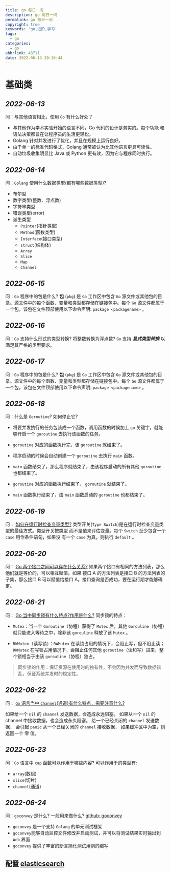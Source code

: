 ```yaml
---
title: go 每日一问
description: go 每日一问
permalink: go 每日一问
copyright: true
keywords: 'go,进阶,学习'
tags:
  - go
categories:
  - go
abbrlink: 48711
date: 2022-06-13 20:10:44
---
```


# 基础类
## ***2022-06-13*** 
问：与其他语言相比，使用 `Go` 有什么好处？
+ 与其他作为学术实验开始的语言不同，Go 代码的设计是务实的。每个功能 和语法决策都旨在让程序员的生活更轻松。
+ Golang 针对并发进行了优化，并且在规模上运行良好。
+ 由于单一的标准代码格式，Golang 通常被认为比其他语言更具可读性。
+ 自动垃圾收集明显比 Java 或 Python 更有效，因为它与程序同时执行。

<!--more-->

## ***2022-06-14*** 
问：`Golang` 使用什么数据类型(都有哪些数据类型)?
+ 布尔型
+ 数字类型(整数、浮点数)
+ 字符串类型
+ 错误类型(error)
+ 派生类型
  + `Pointer`(指针类型)
  + `Method`(函数类型)
  + `Interface`(接口类型)
  + `struct`(结构体)
  + `Array`
  + `Slice`
  + `Map`
  + `Channel`

## ***2022-06-15*** 
问：`Go` 程序中的包是什么?
**包** (`pkg`) 是 `Go` 工作区中包含 `Go` 源文件或其他包的目录。源文件中的每个函数、变量和类型都存储在链接包中。每个 `Go` 源文件都属于一个包，该包在文件顶部使用以下命令声明:
`package <packagename>` 。

## ***2022-06-16*** 
问：`Go` 支持什么形式的类型转换? 将整数转换为浮点数?
`Go` 支持 ***显式类型转换*** 以满足其严格的类型要求。

## ***2022-06-17*** 
问：`Go` 程序中的包是什么?
**包** (`pkg`) 是 `Go` 工作区中包含 `Go` 源文件或其他包的目录。源文件中的每个函数、变量和类型都存储在链接包中。每个 `Go` 源文件都属于一个包，该包在文件顶部使用以下命令声明:
`package <packagename>` 。

## ***2022-06-18*** 
问：什么是 `Goroutine`? 如何停止它?
+ 将要并发执行的任务包装成一个函数，调用函数的时候加上 `go` 关键字，就能够开启一个 `goroutine` 去执行该函数的任务。
+ `goroutine` 对应的函数执行完，该 `goroutine` 就结束了。
+ 程序启动的时候会自动创建一个 `goroutine` 去执行 `main` 函数。
+ `main` 函数结束了，那么程序就结束了，由该程序启动的所有其他 `goroutine` 也都结束了。

+ `goroutine` 对应的函数执行结束了， `goroutine` 就结束了。
+ `main` 函数执行结束了，由 `main` 函数启动的 `goroutine` 也都结束了。


## ***2022-06-19*** 
问： [如何在运行时检查变量类型?](https://draveness.me/golang/docs/part1-prerequisite/ch02-compile/golang-typecheck/)
类型开关(`Type Switch`)是在运行时检查变量类型的最佳方式。类型开关按类型 而不是值来评估变量。每个 `Switch` 至少包含一个 `case` 用作条件语句，如果没 有一个 `case` 为真，则执行 `default` 。

## ***2022-06-20*** 
问： [Go 两个接口之间可以存在什么关系?](https://draveness.me/golang/docs/part2-foundation/ch04-basic/golang-interface/)
如果两个接口有相同的方法列表，那么他们就是等价的，可以相互赋值。如果 接口 A 的方法列表是接口 B 的方法列表的子集，那么接口 B 可以赋值给接口 A。接口查询是否成功，要在运行期才能够确定。

## ***2022-06-21*** 
问： [Go 当中同步锁有什么特点?作用是什么?](https://draveness.me/golang/docs/part3-runtime/ch06-concurrency/golang-sync-primitives/)
同步锁的特点：
+ `Mutex`：当一个 `Goroutine`（协程）获得了 `Mutex` 后，其他 `Gorouline`（协程）就只能进入等待之中，除非该 `gorouline` 释放了该 `Mutex` 。

+ `RWMutex`（读写锁）：`RWMutex` 在读锁占用的情况下，会阻止写，但不阻止读；`RWMutex` 在写锁占用情况下，会阻止任何其他 `goroutine`（读和写）进来，整个锁相当于由该 `goroutine`（协程）独占。
> 同步锁的作用：保证资源在使用时的独有性，不会因为并发而导致数据错乱，保证系统并发时的稳定性。

## ***2022-06-22*** 
问： [`Go` 语言当中 `Channel`(通道)有什么特点，需要注意什么?](https://zhuanlan.zhihu.com/p/391210771)

如果给一个 `nil` 的 `channel` 发送数据，会造成永远阻塞。
如果从一个 `nil` 的 channel 中接收数据，也会造成永久阻塞。 给一个已经关闭的 `channel` 发送数据， 会引起 `panic`
从一个已经关闭的 `channel` 接收数据， 如果缓冲区中为空，则返回一个 零 值。

## ***2022-06-23*** 
问：`Go` 语言中 `cap` 函数可以作用于哪些内容?
可以作用于的类型有:
+ `array`(数组)
+ `slice`(切片)
+ `channel`(通道)

## ***2022-06-24*** 
问：`goconvey` 是什么? 一般用来做什么? [github: goconvey]((https://github.com/smartystreets/goconvey))
+ `goconvey` 是一个支持 `Golang` 的单元测试框架
+ `goconvey`能够自动监控文件修改并启动测试，并可以将测试结果实时输出到 `Web` 界面
+ `goconvey` 提供了丰富的断言简化测试用例的编写


## 配置 [elasticsearch](https://cloud.tencent.com/developer/article/1657534)